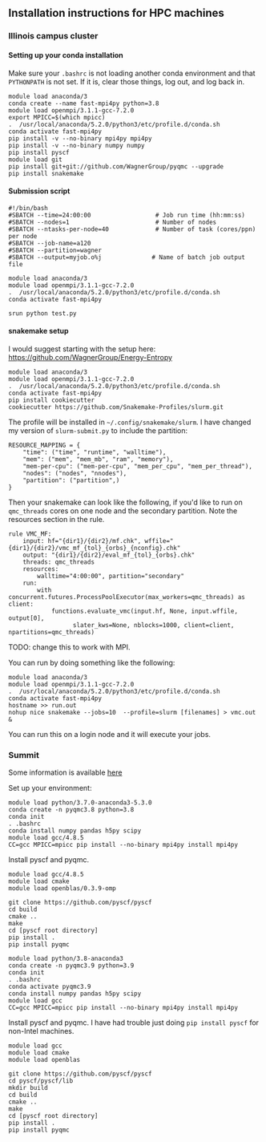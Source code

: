 Installation instructions for HPC machines
--------------------------------------------------------------


### Illinois campus cluster
#### Setting up your conda installation

Make sure your `.bashrc` is not loading another conda environment and that `PYTHONPATH` is not set. If it is, clear those things, log out, and log back in.

```
module load anaconda/3
conda create --name fast-mpi4py python=3.8
module load openmpi/3.1.1-gcc-7.2.0
export MPICC=$(which mpicc)
.  /usr/local/anaconda/5.2.0/python3/etc/profile.d/conda.sh
conda activate fast-mpi4py
pip install -v --no-binary mpi4py mpi4py
pip install -v --no-binary numpy numpy
pip install pyscf
module load git
pip install git+git://github.com/WagnerGroup/pyqmc --upgrade
pip install snakemake
```

#### Submission script

```
#!/bin/bash
#SBATCH --time=24:00:00                  # Job run time (hh:mm:ss)
#SBATCH --nodes=1                        # Number of nodes
#SBATCH --ntasks-per-node=40             # Number of task (cores/ppn) per node
#SBATCH --job-name=a120
#SBATCH --partition=wagner
#SBATCH --output=myjob.o%j              # Name of batch job output file

module load anaconda/3
module load openmpi/3.1.1-gcc-7.2.0
.  /usr/local/anaconda/5.2.0/python3/etc/profile.d/conda.sh
conda activate fast-mpi4py

srun python test.py 
```



#### snakemake setup

I would suggest starting with the setup here: https://github.com/WagnerGroup/Energy-Entropy

```
module load anaconda/3
module load openmpi/3.1.1-gcc-7.2.0
.  /usr/local/anaconda/5.2.0/python3/etc/profile.d/conda.sh
conda activate fast-mpi4py
pip install cookiecutter
cookiecutter https://github.com/Snakemake-Profiles/slurm.git

```

The profile will be installed in `~/.config/snakemake/slurm`. I have changed my version of `slurm-submit.py` to include the partition:
```
RESOURCE_MAPPING = {
    "time": ("time", "runtime", "walltime"),
    "mem": ("mem", "mem_mb", "ram", "memory"),
    "mem-per-cpu": ("mem-per-cpu", "mem_per_cpu", "mem_per_thread"),
    "nodes": ("nodes", "nnodes"),
    "partition": ("partition",)
}
```

Then your snakemake can look like the following, if you'd like to run on `qmc_threads` cores on one node and the secondary partition. Note the resources section in the rule.
```
rule VMC_MF:
    input: hf="{dir1}/{dir2}/mf.chk", wffile="{dir1}/{dir2}/vmc_mf_{tol}_{orbs}_{nconfig}.chk"
    output: "{dir1}/{dir2}/eval_mf_{tol}_{orbs}.chk"
    threads: qmc_threads
    resources:
        walltime="4:00:00", partition="secondary"
    run:
        with concurrent.futures.ProcessPoolExecutor(max_workers=qmc_threads) as client:
            functions.evaluate_vmc(input.hf, None, input.wffile, output[0], 
                  slater_kws=None, nblocks=1000, client=client, npartitions=qmc_threads)
```
TODO: change this to work with MPI.

You can run by doing something like the following:
```
module load anaconda/3
module load openmpi/3.1.1-gcc-7.2.0
.  /usr/local/anaconda/5.2.0/python3/etc/profile.d/conda.sh
conda activate fast-mpi4py
hostname >> run.out
nohup nice snakemake --jobs=10  --profile=slurm [filenames] > vmc.out & 
```
You can run this on a login node and it will execute your jobs.



### Summit

Some information is available [here](https://www.olcf.ornl.gov/wp-content/uploads/2019/02/STW_Feb_20190211_summit_workshop_python.pdf)

Set up your environment:
```
module load python/3.7.0-anaconda3-5.3.0
conda create -n pyqmc3.8 python=3.8
conda init
. .bashrc 
conda install numpy pandas h5py scipy
module load gcc/4.8.5
CC=gcc MPICC=mpicc pip install --no-binary mpi4py install mpi4py
```

Install pyscf and pyqmc.
```
module load gcc/4.8.5
module load cmake
module load openblas/0.3.9-omp

git clone https://github.com/pyscf/pyscf
cd build
cmake ..
make 
cd [pyscf root directory]
pip install .
pip install pyqmc
```


```
module load python/3.8-anaconda3
conda create -n pyqmc3.9 python=3.9
conda init
. .bashrc 
conda activate pyqmc3.9
conda install numpy pandas h5py scipy
module load gcc
CC=gcc MPICC=mpicc pip install --no-binary mpi4py install mpi4py

```


Install pyscf and pyqmc. I have had trouble just doing `pip install pyscf` for non-Intel machines. 
```
module load gcc
module load cmake
module load openblas

git clone https://github.com/pyscf/pyscf
cd pyscf/pyscf/lib
mkdir build
cd build
cmake ..
make 
cd [pyscf root directory]
pip install .
pip install pyqmc
```
